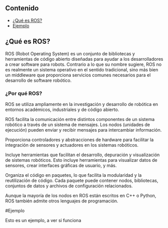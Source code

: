 ## Contenido

- [¿Qué es ROS?](#¿Qué_es_ROS?)
- [Ejemplo](#Ejemplo)

## ¿Qué es ROS?

ROS (Robot Operating System) es un conjunto de bibliotecas y herramientas de código abierto diseñadas para ayudar a los desarrolladores a crear software para robots. Contrario a lo que su nombre sugiere, ROS no es realmente un sistema operativo en el sentido tradicional, sino más bien un middleware que proporciona servicios comunes necesarios para el desarrollo de software robótico.
### ¿Por qué ROS?
ROS se utiliza ampliamente en la investigación y desarrollo de robótica en entornos académicos, industriales y de código abierto.

ROS facilita la comunicación entre distintos componentes de un sistema robótico a través de un sistema de mensajes. Los nodos (unidades de ejecución) pueden enviar y recibir mensajes para intercambiar información.

Proporciona controladores y abstracciones de hardware para facilitar la integración de sensores y actuadores en los sistemas robóticos.

Incluye herramientas que facilitan el desarrollo, depuración y visualización de sistemas robóticos. Esto incluye herramientas para visualizar datos de sensores, crear interfaces gráficas de usuario, y más.

Organiza el código en paquetes, lo que facilita la modularidad y la reutilización de código. Cada paquete puede contener nodos, bibliotecas, conjuntos de datos y archivos de configuración relacionados.

Aunque la mayoría de los nodos en ROS están escritos en C++ o Python, ROS también admite otros lenguajes de programación.

#Ejemplo

Esto es un ejemplo, a ver si funciona
